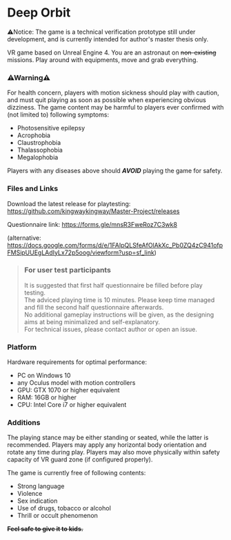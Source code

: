# Deep Orbit

⚠Notice: The game is a technical verification prototype still under development, and is currently intended for author's master thesis only. 

VR game based on Unreal Engine 4. You are an astronaut on ~~non-existing~~ missions. Play around with equipments, move and grab everything. 

### ⚠Warning⚠

For health concern, players with motion sickness should play with caution, and must quit playing as soon as possible when experiencing obvious dizziness. 
The game content may be harmful to players ever confirmed with (not limited to) following symptoms: 

- Photosensitive epilepsy
- Acrophobia
- Claustrophobia
- Thalassophobia
- Megalophobia

Players with any diseases above should ***AVOID*** playing the game for safety. 

### Files and Links

Download the latest release for playtesting: https://github.com/kingwaykingway/Master-Project/releases

Questionnaire link: https://forms.gle/mnsR3FweRoz7C3wk8

(alternative: https://docs.google.com/forms/d/e/1FAIpQLSfeAfOlAkXc_Pb0ZQ4zC941ofpFMSipUUEgLAdIyLx72p5oog/viewform?usp=sf_link)

> ### For user test participants 
> It is suggested that first half questionnaire be filled before play testing. 
\
> The adviced playing time is 10 minutes. Please keep time managed and fill the second half questionnaire afterwards. 
\
> No additional gameplay instructions will be given, as the designing aims at being minimalized and self-explanatory. 
\
> For technical issues, please contact author or open an issue. 

### Platform

Hardware requirements for optimal performance: 

- PC on Windows 10 
- any Oculus model with motion controllers
- GPU: GTX 1070 or higher equivalent
- RAM: 16GB or higher
- CPU:  Intel Core i7 or higher equivalent

### Additions

The playing stance may be either standing or seated, while the latter is recommended. 
Players may apply any horizontal body orientation and rotate any time during play. 
Players may also move physically within safety capacity of VR guard zone (if configured properly).

The game is currently free of following contents: 

-	Strong language
-	Violence
-	Sex indication
-	Use of drugs, tobacco or alcohol
-	Thrill or occult phenomenon

~~**Feel safe to give it to kids.**~~
